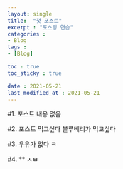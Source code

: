```yaml
---
layout: single
title:  "첫 포스트"
excerpt : "포스팅 연습"
categories : 
- Blog
tags :
- [Blog]

toc : true
toc_sticky : true

date : 2021-05-21
last_modified_at : 2021-05-21
---
```


#1. 포스트 내용
없음

#2. 포스트 먹고싶다
블루베리가 먹고싶다

#3. 우유가 없다
ㅋ

#4. **
ㅅㅂ